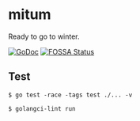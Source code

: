 # mitum

Ready to go to winter.

[![GoDoc](https://godoc.org/github.com/golang/gddo?status.svg)](https://godoc.org/github.com/spikeekips/mitum) 
[![FOSSA Status](https://app.fossa.com/api/projects/git%2Bgithub.com%2Fspikeekips%2Fmitum.svg?type=shield)](https://app.fossa.com/projects/git%2Bgithub.com%2Fspikeekips%2Fmitum?ref=badge_shield)

## Test

```
$ go test -race -tags test ./... -v
```

```
$ golangci-lint run
```
